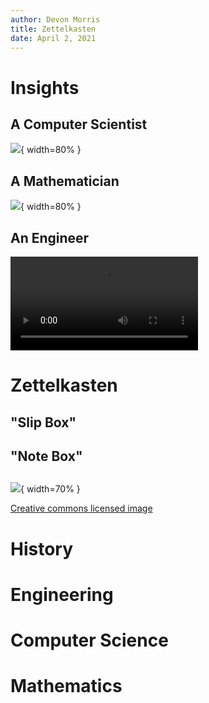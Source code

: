```yaml
---
author: Devon Morris
title: Zettelkasten
date: April 2, 2021
---
```

# Insights
## A Computer Scientist
![](./assets/dos.jpg){ width=80% }

## A Mathematician
![](./assets/mathcounts.jpg){ width=80% }

## An Engineer
![](./assets/trebuchet.mp4)

# Zettelkasten

## "Slip Box"

## "Note Box"

##
![](./assets/slipbox.jpg){ width=70% }

[Creative commons licensed image](https://en.wikipedia.org/wiki/Zettelkasten#/media/File:Zettelkasten_(514941699))

# History

# Engineering

# Computer Science

# Mathematics
